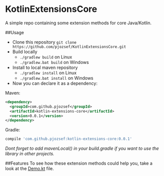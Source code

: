# KotlinExtensionsCore

A simple repo containing some extension methods for core Java/Kotlin.

##Usage
* Clone this repository `git clone https://github.com/pjozsef/KotlinExtensionsCore.git`
* Build locally 
  * `./gradlew build` on Linux
  * `./gradlew.bat build` on Windows
* Install to local maven repository
  * `./gradlew install` on Linux
  * `./gradlew.bat install` on Windows
* Now you can declare it as a dependency:

Maven:
```xml
<dependency>
  <groupId>com.github.pjozsef</groupId>
  <artifactId>kotlin-extensions-core</artifactId>
  <version>0.0.1</version>
</dependency>
```

Gradle:
```groovy
compile 'com.github.pjozsef:kotlin-extensions-core:0.0.1'
```
*Dont forget to add mavenLocal() in your build.gradle if you want to use the library in other projects.*

##Features
To see how these extension methods could help you, take a look at the  [Demo.kt](https://github.com/pjozsef/KotlinXtras/blob/master/src/main/kotlin/examples/Demo.kt) file.

